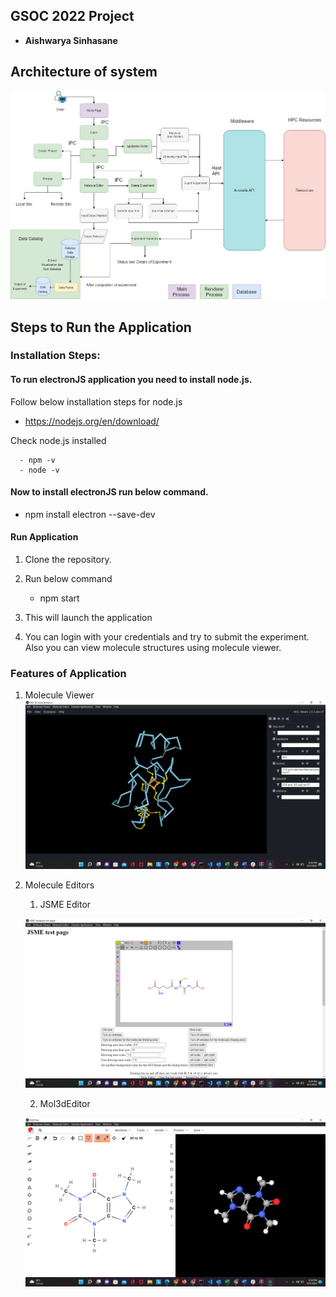 ## GSOC 2022 Project

- **Aishwarya Sinhasane**

## Architecture of system 

![architecture](https://github.com/aishwaryasinhasane/airavata-sandbox/blob/master/gsoc2022/seagrid-rich-client/Images/Modified_SeaGrid_Overview%20(2).png)

## Steps to Run the Application
### Installation Steps:

#### To run electronJS application you need to install node.js. 
   Follow below installation steps for node.js 

   - https://nodejs.org/en/download/
   
   Check node.js installed 
   
      - npm -v
      - node -v

#### Now to install electronJS run below command. 

   - npm install electron --save-dev

#### Run Application
1. Clone the repository. 
2. Run below command 
   
   - npm start
3. This will launch the application 
4. You can login with your credentials and try to submit the experiment. Also you can view molecule structures using molecule viewer. 

### Features of Application 
1. Molecule Viewer
   ![NGL](https://github.com/aishwaryasinhasane/airavata-sandbox/blob/master/gsoc2022/seagrid-rich-client/Images/nglviewer.png)

2. Molecule Editors 
   
   1. JSME Editor 

   ![JSME](https://github.com/aishwaryasinhasane/airavata-sandbox/blob/master/gsoc2022/seagrid-rich-client/Images/jsme.png)

   2. Mol3dEditor 

   ![Mol3dEditor](https://github.com/aishwaryasinhasane/airavata-sandbox/blob/master/gsoc2022/seagrid-rich-client/Images/Mol3dEditor.png)



